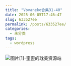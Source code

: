 ```yaml
---
title: "Vovaneko合集31-40"
date: 2025-06-05T17:46:47
slug: 633527ee
permalink: /posts/633527ee/
categories:
  - 未分类
tags:
  - wordpress
---
```


![图片[1]-歪歪的耽美资源站](/images/wp/633527ee-a0629f61.jpg)
